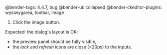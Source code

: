 @bender-tags: 4.4.7, bug
@bender-ui: collapsed
@bender-ckeditor-plugins: wysiwygarea, toolbar, image

1. Click the image button.

Expected: the dialog's layout is OK:

* the preview panel should be fully visible,
* the *lock* and *refresh* icons are close (<20px) to the inputs.
